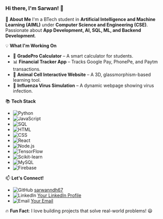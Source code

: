 ### Hi there, I'm Sarwan! 👋

🚀 **About Me**
I'm a BTech student in **Artificial Intelligence and Machine Learning (AIML)** under **Computer Science and Engineering (CSE)**. Passionate about **App Development, AI, SQL, ML, and Backend Development**.

💡 **What I'm Working On**
- 🔢 **GradePro Calculator** – A smart calculator for students.
- 📊 **Financial Tracker App** – Tracks Google Pay, PhonePe, and Paytm transactions.
- 🧬 **Animal Cell Interactive Website** – A 3D, glassmorphism-based learning tool.
- 🦠 **Influenza Virus Simulation** – A dynamic webpage showing virus infection.

📚 **Tech Stack**
- ![Python](https://img.shields.io/badge/Python-3776AB?style=for-the-badge&logo=python&logoColor=white) 
- ![JavaScript](https://img.shields.io/badge/JavaScript-F7DF1E?style=for-the-badge&logo=javascript&logoColor=black) 
- ![SQL](https://img.shields.io/badge/SQL-4479A1?style=for-the-badge&logo=mysql&logoColor=white) 
- ![HTML](https://img.shields.io/badge/HTML-E34F26?style=for-the-badge&logo=html5&logoColor=white) 
- ![CSS](https://img.shields.io/badge/CSS-1572B6?style=for-the-badge&logo=css3&logoColor=white) 
- ![React](https://img.shields.io/badge/React-20232A?style=for-the-badge&logo=react&logoColor=61DAFB) 
- ![Node.js](https://img.shields.io/badge/Node.js-43853D?style=for-the-badge&logo=node.js&logoColor=white) 
- ![TensorFlow](https://img.shields.io/badge/TensorFlow-FF6F00?style=for-the-badge&logo=tensorflow&logoColor=white) 
- ![Scikit-learn](https://img.shields.io/badge/Scikit--learn-F7931E?style=for-the-badge&logo=scikit-learn&logoColor=white) 
- ![MySQL](https://img.shields.io/badge/MySQL-4479A1?style=for-the-badge&logo=mysql&logoColor=white) 
- ![Firebase](https://img.shields.io/badge/Firebase-FFCA28?style=for-the-badge&logo=firebase&logoColor=black)

📫 **Let's Connect!**
- ![GitHub](https://img.shields.io/badge/GitHub-181717?style=for-the-badge&logo=github&logoColor=white) [sarwanndh67](https://github.com/sarwanndh67)
- ![LinkedIn](https://img.shields.io/badge/LinkedIn-0077B5?style=for-the-badge&logo=linkedin&logoColor=white) [Your LinkedIn Profile](#)
- ![Email](https://img.shields.io/badge/Email-D14836?style=for-the-badge&logo=gmail&logoColor=white) [Your Email](#)

🔥 **Fun Fact**: I love building projects that solve real-world problems! 😃
